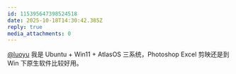 ```yaml
---
id: 115395647398524518
date: 2025-10-18T14:30:42.385Z
reply: true
media_attachments: 0
---
```


<p><span class="h-card" translate="no"><a href="https://biii.li/@luoyu" class="u-url mention" rel="nofollow noopener" target="_blank">@<span>luoyu</span></a></span> 我是 Ubuntu + Win11 + AtlasOS 三系统，Photoshop Excel 剪映还是到 Win 下原生软件比较好用。</p>
